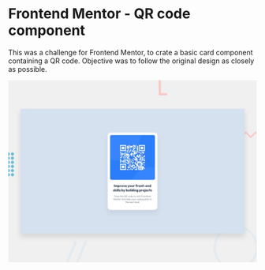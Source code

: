 # Frontend Mentor - QR code component
This was a challenge for Frontend Mentor, to crate a basic card component containing a QR code. Objective was to follow the original design as closely as possible.

![Design preview for the QR code component coding challenge](./design/desktop-preview.jpg)


